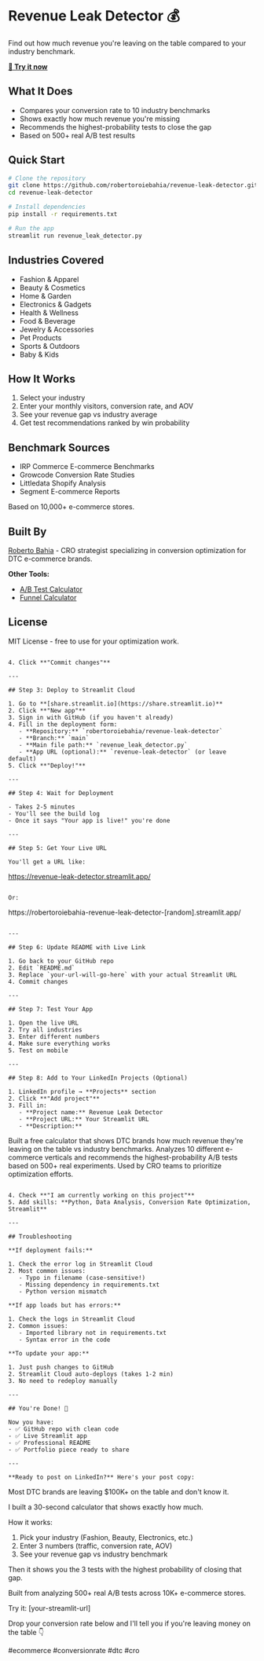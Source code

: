 # Revenue Leak Detector 💰

Find out how much revenue you're leaving on the table compared to your industry benchmark.

**[🚀 Try it now](https://revenue-leak-detector.streamlit.app/)** 

## What It Does

- Compares your conversion rate to 10 industry benchmarks
- Shows exactly how much revenue you're missing
- Recommends the highest-probability tests to close the gap
- Based on 500+ real A/B test results

## Quick Start
```bash
# Clone the repository
git clone https://github.com/robertoroiebahia/revenue-leak-detector.git
cd revenue-leak-detector

# Install dependencies
pip install -r requirements.txt

# Run the app
streamlit run revenue_leak_detector.py
```

## Industries Covered

- Fashion & Apparel
- Beauty & Cosmetics
- Home & Garden
- Electronics & Gadgets
- Health & Wellness
- Food & Beverage
- Jewelry & Accessories
- Pet Products
- Sports & Outdoors
- Baby & Kids

## How It Works

1. Select your industry
2. Enter your monthly visitors, conversion rate, and AOV
3. See your revenue gap vs industry average
4. Get test recommendations ranked by win probability

## Benchmark Sources

- IRP Commerce E-commerce Benchmarks
- Growcode Conversion Rate Studies
- Littledata Shopify Analysis
- Segment E-commerce Reports

Based on 10,000+ e-commerce stores.

## Built By

[Roberto Bahia](https://linkedin.com/in/roberto-bahia) - CRO strategist specializing in conversion optimization for DTC e-commerce brands.

**Other Tools:**
- [A/B Test Calculator](https://github.com/robertoroiebahia/arpu_n_aov_stat_sig_calculator)
- [Funnel Calculator](https://github.com/robertoroiebahia/conversion-funnel-calculator)

## License

MIT License - free to use for your optimization work.
```

4. Click **"Commit changes"**

---

## Step 3: Deploy to Streamlit Cloud

1. Go to **[share.streamlit.io](https://share.streamlit.io)**
2. Click **"New app"**
3. Sign in with GitHub (if you haven't already)
4. Fill in the deployment form:
   - **Repository:** `robertoroiebahia/revenue-leak-detector`
   - **Branch:** `main`
   - **Main file path:** `revenue_leak_detector.py`
   - **App URL (optional):** `revenue-leak-detector` (or leave default)
5. Click **"Deploy!"**

---

## Step 4: Wait for Deployment

- Takes 2-5 minutes
- You'll see the build log
- Once it says "Your app is live!" you're done

---

## Step 5: Get Your Live URL

You'll get a URL like:
```
https://revenue-leak-detector.streamlit.app/
```

Or:
```
https://robertoroiebahia-revenue-leak-detector-[random].streamlit.app/
```

---

## Step 6: Update README with Live Link

1. Go back to your GitHub repo
2. Edit `README.md`
3. Replace `your-url-will-go-here` with your actual Streamlit URL
4. Commit changes

---

## Step 7: Test Your App

1. Open the live URL
2. Try all industries
3. Enter different numbers
4. Make sure everything works
5. Test on mobile

---

## Step 8: Add to Your LinkedIn Projects (Optional)

1. LinkedIn profile → **Projects** section
2. Click **"Add project"**
3. Fill in:
   - **Project name:** Revenue Leak Detector
   - **Project URL:** Your Streamlit URL
   - **Description:**
```
Built a free calculator that shows DTC brands how much revenue they're leaving on the table vs industry benchmarks. Analyzes 10 different e-commerce verticals and recommends the highest-probability A/B tests based on 500+ real experiments. Used by CRO teams to prioritize optimization efforts.
```

4. Check **"I am currently working on this project"**
5. Add skills: **Python, Data Analysis, Conversion Rate Optimization, Streamlit**

---

## Troubleshooting

**If deployment fails:**

1. Check the error log in Streamlit Cloud
2. Most common issues:
   - Typo in filename (case-sensitive!)
   - Missing dependency in requirements.txt
   - Python version mismatch

**If app loads but has errors:**

1. Check the logs in Streamlit Cloud
2. Common issues:
   - Imported library not in requirements.txt
   - Syntax error in the code

**To update your app:**

1. Just push changes to GitHub
2. Streamlit Cloud auto-deploys (takes 1-2 min)
3. No need to redeploy manually

---

## You're Done! 🎉

Now you have:
- ✅ GitHub repo with clean code
- ✅ Live Streamlit app
- ✅ Professional README
- ✅ Portfolio piece ready to share

---

**Ready to post on LinkedIn?** Here's your post copy:
```
Most DTC brands are leaving $100K+ on the table and don't know it.

I built a 30-second calculator that shows exactly how much.

How it works:
1. Pick your industry (Fashion, Beauty, Electronics, etc.)
2. Enter 3 numbers (traffic, conversion rate, AOV)
3. See your revenue gap vs industry benchmark

Then it shows you the 3 tests with the highest probability of closing that gap.

Built from analyzing 500+ real A/B tests across 10K+ e-commerce stores.

Try it: [your-streamlit-url]

Drop your conversion rate below and I'll tell you if you're leaving money on the table 👇

#ecommerce #conversionrate #dtc #cro
